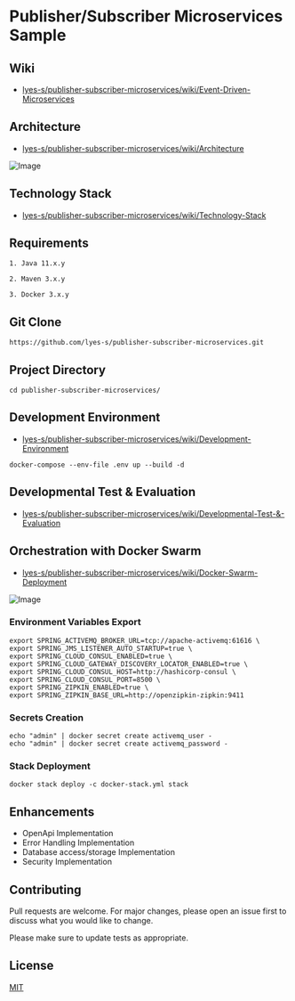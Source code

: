 # Publisher/Subscriber Microservices Sample

## Wiki
* [lyes-s/publisher-subscriber-microservices/wiki/Event-Driven-Microservices](https://github.com/lyes-s/publisher-subscriber-microservices/wiki/Event-Driven-Microservices)

## Architecture

* [lyes-s/publisher-subscriber-microservices/wiki/Architecture](https://github.com/lyes-s/publisher-subscriber-microservices/wiki/Architecture)

![Image](https://raw.githubusercontent.com/wiki/lyes-s/publisher-subscriber-microservices/images/PubSub%20Microservices%20Architecture.PNG)

## Technology Stack
* [lyes-s/publisher-subscriber-microservices/wiki/Technology-Stack](https://github.com/lyes-s/publisher-subscriber-microservices/wiki/Technology-Stack)

## Requirements
```
1. Java 11.x.y

2. Maven 3.x.y

3. Docker 3.x.y
```

## Git Clone
```
https://github.com/lyes-s/publisher-subscriber-microservices.git
```

## Project Directory

```
cd publisher-subscriber-microservices/
```

## Development Environment

* [lyes-s/publisher-subscriber-microservices/wiki/Development-Environment](https://github.com/lyes-s/publisher-subscriber-microservices/wiki/Development-Environment)

```
docker-compose --env-file .env up --build -d
```

## Developmental Test & Evaluation
* [lyes-s/publisher-subscriber-microservices/wiki/Developmental-Test-&-Evaluation](https://github.com/lyes-s/publisher-subscriber-microservices/wiki/Developmental-Test-&-Evaluation)


## Orchestration with Docker Swarm

* [lyes-s/publisher-subscriber-microservices/wiki/Docker-Swarm-Deployment](https://github.com/lyes-s/publisher-subscriber-microservices/wiki/Docker-Swarm-Deployment)

![Image](https://raw.githubusercontent.com/wiki/lsefiane/publisher-subscriber-microservices/images/docker-swarm-visualizer.PNG)

### Environment Variables Export
```
export SPRING_ACTIVEMQ_BROKER_URL=tcp://apache-activemq:61616 \
export SPRING_JMS_LISTENER_AUTO_STARTUP=true \
export SPRING_CLOUD_CONSUL_ENABLED=true \
export SPRING_CLOUD_GATEWAY_DISCOVERY_LOCATOR_ENABLED=true \
export SPRING_CLOUD_CONSUL_HOST=http://hashicorp-consul \
export SPRING_CLOUD_CONSUL_PORT=8500 \
export SPRING_ZIPKIN_ENABLED=true \
export SPRING_ZIPKIN_BASE_URL=http://openzipkin-zipkin:9411
```
### Secrets Creation
```
echo "admin" | docker secret create activemq_user -
echo "admin" | docker secret create activemq_password -
```

### Stack Deployment
```
docker stack deploy -c docker-stack.yml stack
```

## Enhancements

* OpenApi Implementation 
* Error Handling Implementation 
* Database access/storage Implementation
* Security Implementation

## Contributing
Pull requests are welcome. For major changes, please open an issue first to discuss what you would like to change.

Please make sure to update tests as appropriate.

## License
[MIT](https://github.com/lyes-s/publisher-subscriber-microservices/blob/master/LICENSE.md)
